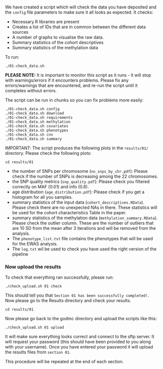 We have created a script which will check the data you have deposited and the `config` file parameters to make sure it all looks as expected. 
It checks:
 - Necessary R libraries are present 
 - Creates a list of IDs that are in common between the different data sources 
 - A number of graphs to visualise the raw data. 
 - Summary statistics of the cohort descriptives
 - Summary statistics of the methylation data

To run:

    ./01-check_data.sh

**PLEASE NOTE:** It is important to monitor this script as it runs - it will stop with warnings/errors if it encounters problems. Please fix any errors/warnings that are encountered, and re-run the script until it completes without errors.

The script can be run in chunks so you can fix problems more easily:
    
    ./01-check_data.sh config
    ./01-check_data.sh download
    ./01-check_data.sh requirements
    ./01-check_data.sh methylation    
    ./01-check_data.sh covariates
    ./01-check_data.sh phenotypes
    ./01-check_data.sh cnv
    ./01-check_data.sh summary

IMPORTANT: The script produces the following plots in the `results/01/` directory. Please check the following plots:
```
cd results/01
```

- the number of SNPs per chromosome (`no_snps_by_chr.pdf`): Please check if the number of SNPs is decreasing among the 22 chromosomes.
- the SNP quality metrics (`snp_quality.pdf`): Please check you filtered correctly on MAF (0.01) and info (0.8).
- age distribution (`age_distribution.pdf`): Please check if you get a histogram for all you samples. 
- summary statistics of the input data (`cohort_descriptives.RData`). Please check there are no unexpected NAs in there. These statistics will be used for the cohort characteristics Table in the paper.
- summary statistics of the methylation data (`methylation_summary.RData`). Please check the outlier column. These are the number of outliers that are 10 SD from the mean after 3 iterations and will be removed from the analysis.
- The `phenotype_list.txt` file contains the phenotypes that will be used for the EWAS analysis.
- The `log.txt` wil be used to check you have used the right version of the pipeline

### Now upload the results

To check that everything ran successfully, please run:

```
./check_upload.sh 01 check
```

This should tell you that `Section 01 has been successfully completed!`. Now please go to the Results directory and check your results.
```
cd results/01
```


Now please go back to the godmc directory and upload the scripts like this:

```
./check_upload.sh 01 upload
```

It will make sure everything looks correct and connect to the sftp server. It will request your password (this should have been provided to you along with your username). Once you have entered your password it will upload the results files from `section 01`.

This procedure will be repeated at the end of each section.